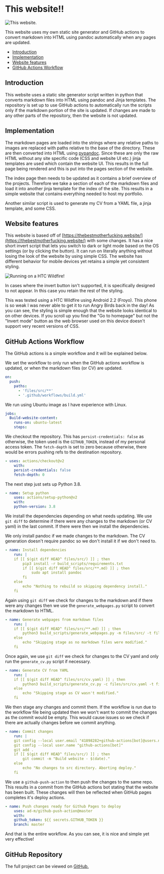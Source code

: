 # This website!!

<picture>

<intro date="04/09/2021">

![This website.](images/website.png)

This website uses my own static site generator and GitHub actions to convert markdown into HTML using pandoc automatically when any pages are updated.

</intro>

- [Introduction](#introduction)
- [Implementation](#implementation)
- [Website features](#website-features)
- [GitHub Actions Workflow](#github-actions-workflow)

</picture>

## Introduction

This website uses a static site generator script written in python that converts markdown files into HTML using pandoc and Jinja templates. The repository is set up to use GitHub actions to automatically run the scripts only if the markdown portion of the site is updated. If changes are made to any other parts of the repository, then the website is not updated.

## Implementation

The markdown pages are loaded into the strings where any relative paths to images are replaced with paths relative to the base of the directory. These are then converted into HTML using [pypandoc](https://pypi.org/project/pypandoc/). Since these are only the raw HTML without any site specific code (CSS and website UI etc.) jinja templates are used which contain the website UI. This results in the full page being rendered and this is put into the pages section of the website.

The index page then needs to be updated as it contains a brief overview of the projects. Therefore we take a section of each of the markdown files and load it into another jinja template for the index of the site. This results in a simple website that contains everything needed to host my portfolio.

Another similar script is used to generate my CV from a YAML file, a jinja template, and some CSS.

## Website features

This website is based off of [https://thebestmotherfucking.website/](https://thebestmotherfucking.website/) with some changes. It has a nice short invert script that lets you switch to dark or light mode based on the OS settings (or by clicking the button). It can run on literally anything without losing the look of the website by using simple CSS. The website has different behavior for mobile devices yet retains a simple yet consistent styling.

<picture>

![Running on a HTC Wildfire!](images/website-wildfire.jpg)

In cases where the invert button isn't supported, it is specifically designed to not appear. In this case you retain the rest of the styling.


This was tested using a HTC Wildfire using Android 2.2 (Froyo). This phone is so weak I was never able to get it to run Angry Birds back in the day! As you can see, the styling is simple enough that the website looks identical to on other devices. If you scroll up you find the "Go to homepage" but not the "Invert mode" button as the web browser used on this device doesn't support very recent versions of CSS.

</picture>

## GitHub Actions Workflow

The GitHub actions is a simple workflow and it will be explained below.

We set the workflow to only run when the GitHub actions workflow is updated, or when the markdown files (or CV) are updated.

```yaml
on:
  push:
    paths:
      - 'files/src/**'
      - '.github/workflows/build.yml'
```

We run using Ubuntu image as I have experience with Linux.

```yaml
jobs:
  Build-website-content:
    runs-on: ubuntu-latest
    steps:
```

We checkout the repository. This has `persist-credentials: false` as otherwise, the token used is the `GITHUB_TOKEN`, instead of my personal access token. The `fetch-depth` is set to zero because otherwise, there would be errors pushing refs to the destination repository.

```yaml
- uses: actions/checkout@v2
	with:
	persist-credentials: false
	fetch-depth: 0
```

The next step just sets up Python 3.8.

```yaml
- name: Setup python
	uses: actions/setup-python@v2
	with:
	python-version: 3.8
```

We install the dependencies depending on what needs updating. We use `git diff` to determine if there were any changes to the markdown (or CV yaml) in the last commit. If there were then we install the dependencies.

We only install pandoc if we made changes to the markdown. The CV generation doesn't require pandoc so we don't install it if we don't need to.

```yaml
- name: Install dependencies
	run: |
	if [[ $(git diff HEAD^ files/src/) ]] ; then
		pip3 install -r build_scripts/requirements.txt
		if [[ $(git diff HEAD^ files/src/**.md) ]] ; then
			sudo apt install pandoc
		fi
	else
		echo "Nothing to rebuild so skipping dependency install."
	fi
```

Again using `git diff` we check for changes to the markdown and if there were any changes then we use the `generate_webpages.py` script to convert the markdown to HTML.

```yaml
- name: Generate webpages from markdown files
	run: |
	if [[ $(git diff HEAD^ files/src/**.md) ]] ; then
		python3 build_scripts/generate_webpages.py -m files/src/ -t files/templates/ -s /files/website.css -o pages/ -f /files
	else
		echo "Skipping stage as no markdown files were modified."
	fi
```

Once again, we use `git diff` we check for changes to the CV yaml and only run the `generate_cv.py` script if necessary.

```yaml
- name: Generate CV from YAML
	run: |
	if [[ $(git diff HEAD^ files/src/cv.yaml) ]] ; then
		python3 build_scripts/generate_cv.py -c files/src/cv.yaml -t files/templates/cv.html.template -o pages/CV-Josh-Jennings.html
	else
		echo "Skipping stage as CV wasn't modified."
	fi
```

We then stage any changes and commit them. If the workflow is run due to the workflow file being updated then we won't want to commit the changes as the commit would be empty. This would cause issues so we check if there are actually changes before we commit anything.

```yaml
- name: Commit changes
	run: |
	git config --local user.email "41898282+github-actions[bot]@users.noreply.github.com"
	git config --local user.name "github-actions[bot]"
	git add .
	if [[ $(git diff HEAD^ files/src/) ]] ; then
		git commit -m "Build website - $(date)."
	else
		echo "No changes to src directory. Aborting deploy."
	fi
```

We use a `github-push-action` to then push the changes to the same repo. This results in a commit from the GitHub actions bot stating that the website has been built. These changes will then be reflected when GitHub pages completes it's deploy actions.

```yaml
- name: Push changes ready for Github Pages to deploy
	uses: ad-m/github-push-action@master
	with:
	github_token: ${{ secrets.GITHUB_TOKEN }}
	branch: master
```

And that is the entire workflow. As you can see, it is nice and simple yet very effective!

## GitHub Repository

The full project can be viewed on [GitHub.](https://github.com/joshjennings98/joshjennings98.github.io)

